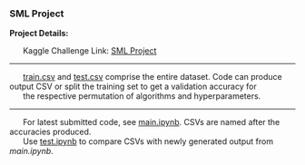 ### **SML Project**

**Project Details:**  

&nbsp;&nbsp;&nbsp;&nbsp;&nbsp;&nbsp;Kaggle Challenge Link: [SML Project](https://www.kaggle.com/t/6b2ae3ae0abe40b4a5de304fcb0783ca)  

---

&nbsp;&nbsp;&nbsp;&nbsp;&nbsp;&nbsp;[train.csv]() and [test.csv]() comprise the entire dataset. Code can produce output CSV or split the training set to get a validation accuracy for  
&nbsp;&nbsp;&nbsp;&nbsp;&nbsp;&nbsp;the respective permutation of algorithms and hyperparameters.  

--- 

&nbsp;&nbsp;&nbsp;&nbsp;&nbsp;&nbsp;For latest submitted code, see [main.ipynb](https://github.com/latentghost/SML_Project/blob/main/main.ipynb). CSVs are named after the accuracies produced.  
&nbsp;&nbsp;&nbsp;&nbsp;&nbsp;&nbsp;Use [test.ipynb](https://github.com/latentghost/SML_Project/blob/main/test.ipynb) to compare CSVs with newly generated output from *main.ipynb*.
